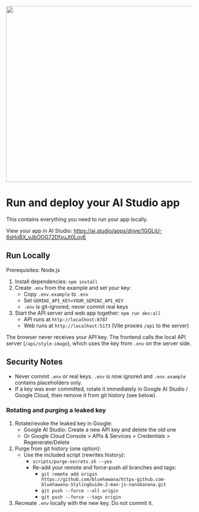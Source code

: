 <div align="center">
<img width="1200" height="475" alt="GHBanner" src="https://github.com/user-attachments/assets/0aa67016-6eaf-458a-adb2-6e31a0763ed6" />
</div>

# Run and deploy your AI Studio app

This contains everything you need to run your app locally.

View your app in AI Studio: https://ai.studio/apps/drive/1GGLjU-6sHoBX_yJbOOG72DfxuJt0LovE

## Run Locally

Prerequisites: Node.js

1. Install dependencies: `npm install`
2. Create `.env` from the example and set your key:
   - Copy `.env.example` to `.env`
   - Set `GEMINI_API_KEY=YOUR_GEMINI_API_KEY`
   - `.env` is git-ignored; never commit real keys
3. Start the API server and web app together: `npm run dev:all`
   - API runs at `http://localhost:8787`
   - Web runs at `http://localhost:5173` (Vite proxies `/api` to the server)

The browser never receives your API key. The frontend calls the local API server (`/api/style-image`), which uses the key from `.env` on the server side.

## Security Notes

- Never commit `.env` or real keys. `.env` is now ignored and `.env.example` contains placeholders only.
- If a key was ever committed, rotate it immediately in Google AI Studio / Google Cloud, then remove it from git history (see below).

### Rotating and purging a leaked key

1. Rotate/revoke the leaked key in Google:
   - Google AI Studio: Create a new API key and delete the old one
   - Or Google Cloud Console > APIs & Services > Credentials > Regenerate/Delete
2. Purge from git history (one option):
   - Use the included script (rewrites history):
     - `scripts/purge-secrets.sh --yes`
     - Re-add your remote and force-push all branches and tags:
       - `git remote add origin https://github.com/bluehawana/https-github.com-bluehawana-StylingGuide-2-man-js-nanobanana.git`
       - `git push --force --all origin`
       - `git push --force --tags origin`
3. Recreate `.env` locally with the new key. Do not commit it.
